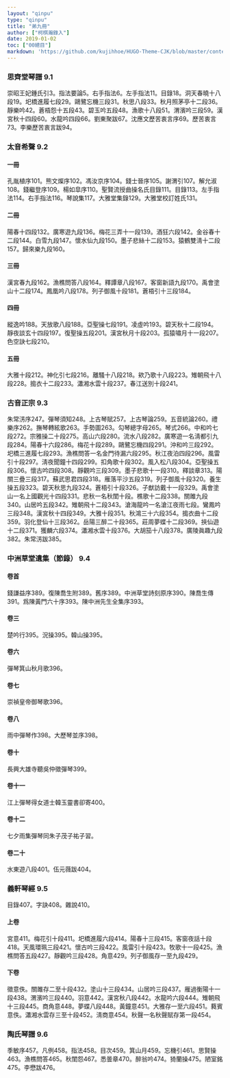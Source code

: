 ```yaml
---
layout: "qinpu"
type: "qinpu"
title: "弟九冊"
author: ["柯棋瀚錄入"]
date: 2019-01-02
toc: ["00總目"]
markdown: 'https://github.com/kujihhoe/HUGO-Theme-CJK/blob/master/content/qinpu/00table/09.md'
---
```


### 思齊堂琴譜 9.1

崇昭王妃鍾氏引3。指法要論5。右手指法6。左手指法11。目錄18。洞天春曉十八段19。圯橋進履七段29。鷗鷺忘機三段31。秋思八段33。秋月照茅亭十二段36。靜樂吟42。蒼梧怨十五段43。碧玉吟五段48。漁歌十八段51。渭濱吟三段59。漢宮秋十四段60。水龍吟四段66。劉東聚跋67。沈應文歷苦衷言序69。歷苦衷言73。李樂歷苦衷言跋94。

### 太音希聲 9.2

#### 一冊

孔胤植序101。熊文燦序102。馮汝京序104。錢士晉序105。謝渭引107。解允淑108。錢繼登序109。楊如皐序110。聖賢流授曲操名氏目錄111。目錄113。左手指法114。右手指法116。琴說集117。大雅堂集錄129。大雅堂校訂姓氏131。

#### 二冊

陽春十四段132。廣寒遊九段136。梅花三弄十一段139。酒狂六段142。金谷春十二段144。白雪九段147。懷水仙九段150。墨子悲絲十二段153。猿鶴雙淸十二段157。歸來樂九段160。

#### 三冊

漢宮春九段162。漁樵問答八段164。釋譚章八段167。客窗新語九段170。禹會塗山十二段174。鳳凰吟八段178。列子御風十段181。蒼梧引十三段184。

#### 四冊

縱逸吟188。天放歌八段188。亞聖操七段191。凌虛吟193。碧天秋十二段194。靜夜談玄十四段197。復聖操五段201。漢宮秋月十段203。孤猿嘯月十一段207。色空訣七段210。

#### 五冊

大雅十段212。神化引七段216。離騷十八段218。欸乃歌十八段223。雉朝飛十八段228。搗衣十二段233。瀟湘水雲十段237。春江送別十段241。

### 古音正宗 9.3

朱常淓序247。彈琴須知248。上古琴賦257。上古琴論259。五音統論260。禮樂序262。撫琴轉絃歌263。手勢圖263。勾琴總字母265。琴式266。中和吟七段272。宗雅操二十段275。高山六段280。流水八段282。廣寒遊一名淸都引九段284。陽春十六段286。梅花十段289。鷗鷺忘機四段291。沖和吟三段292。圯橋三進履七段293。漁樵問答一名金門待漏六段295。秋江夜泊四段296。風雷引十段297。淸夜聞鐘十四段299。扣角歌十段302。風入松八段304。亞聖操五段306。懷古吟四段308。靜觀吟三段309。墨子悲歌十一段310。釋談章313。陽關三疊三段317。蘇武思君四段318。雁落平沙五段319。列子御風十段320。養生操五段323。碧天秋思九段324。蒼梧引十段326。子猷訪戴十一段329。禹會塗山一名上國觀光十四段331。悲秋一名秋閨十段。樵歌十二段338。關雎九段340。山居吟五段342。雉朝飛十二段343。滄海龍吟一名滄江夜雨七段。鸞鳳吟三段348。漢宮秋十四段349。大雅十段351。秋鴻三十六段354。搗衣曲十二段359。羽化登仙十三段362。岳陽三醉二十段365。莊周夢蝶十二段369。挾仙遊十二段371。獲麟六段374。瀟湘水雲十段376。大胡笳十八段378。廣陵眞趣九段382。朱常淓跋385。

### 中洲草堂遺集（節錄） 9.4

#### 卷首

錢謙益序389。復陳喬生附389。舊序389。中洲草堂詩刻原序390。陳喬生傳391。爲陳黃門六十序393。陳中洲先生全集序393。

#### 卷三

楚吟行395。況操395。韓山操395。

#### 卷六

彈琴箕山秋月歌396。

#### 卷七

崇禎皇帝御琴歌396。

#### 卷八

雨中彈琴作398。大歷琴並序398。

#### 卷十

長興大雄寺聽吳仲徵彈琴399。

#### 卷十一

江上彈琴得女道士韓玉靈書卻寄400。

#### 卷十二

七夕雨集彈琴同朱子茂子祐子習。

#### 卷二十

水東遊八段401。伍元薇跋404。

### 義軒琴經 9.5

目錄407。字訣408。雜說410。

#### 上卷

宮意411。梅花引十段411。圯橋進履六段414。陽春十三段415。客窗夜話十段418。天風環珮三段421。懷古吟三段422。風雷引十段423。牧歌十一段425。漁樵問答五段427。靜觀吟三段428。角意429。列子御風存一至九段429。

#### 下卷

徵意佚。關雎存二至十段432。塗山十三段434。山居吟三段437。雁過衡陽十一段438。渭濱吟三段440。羽意442。漢宮秋八段442。水龍吟六段444。雉朝飛十三段445。商角意448。夢蝶八段448。黃鐘意451。大雅存一至六段451。蕤賓意佚。瀟湘水雲存三至十段452。淸商意454。秋聲一名秋聲賦存第一段454。

### 陶氏琴譜 9.6

季敏序457。凡例458。指法458。目次459。箕山月459。忘機引461。思賢操463。漁樵問答465。秋閨怨467。悉曇章470。醉翁吟474。猗蘭操475。陋室銘475。李懋跋476。
